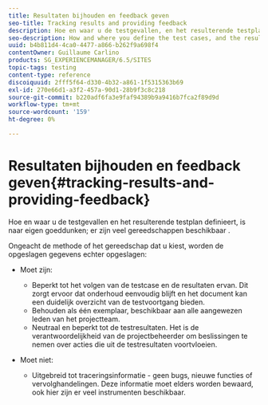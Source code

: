 ```yaml
---
title: Resultaten bijhouden en feedback geven
seo-title: Tracking results and providing feedback
description: Hoe en waar u de testgevallen, en het resulterende testplan bepaalt is bij uw eigen discretie
seo-description: How and where you define the test cases, and the resulting test plan, is at your own discretion
uuid: b4b811d4-4ca0-4477-a866-b262f9a698f4
contentOwner: Guillaume Carlino
products: SG_EXPERIENCEMANAGER/6.5/SITES
topic-tags: testing
content-type: reference
discoiquuid: 2fff5f64-d330-4b32-a861-1f5315363b69
exl-id: 270e66d1-a3f2-457a-90d1-28b9f3c8c218
source-git-commit: b220adf6fa3e9faf94389b9a9416b7fca2f89d9d
workflow-type: tm+mt
source-wordcount: '159'
ht-degree: 0%

---
```


# Resultaten bijhouden en feedback geven{#tracking-results-and-providing-feedback}

Hoe en waar u de testgevallen en het resulterende testplan definieert, is naar eigen goeddunken; er zijn veel gereedschappen beschikbaar .

Ongeacht de methode of het gereedschap dat u kiest, worden de opgeslagen gegevens echter opgeslagen:

* Moet zijn:

   * Beperkt tot het volgen van de testcase en de resultaten ervan. Dit zorgt ervoor dat onderhoud eenvoudig blijft en het document kan een duidelijk overzicht van de testvoortgang bieden.
   * Behouden als één exemplaar, beschikbaar aan alle aangewezen leden van het projectteam.
   * Neutraal en beperkt tot de testresultaten. Het is de verantwoordelijkheid van de projectbeheerder om beslissingen te nemen over acties die uit de testresultaten voortvloeien.

* Moet niet:

   * Uitgebreid tot traceringsinformatie - geen bugs, nieuwe functies of vervolghandelingen. Deze informatie moet elders worden bewaard, ook hier zijn er veel instrumenten beschikbaar.
